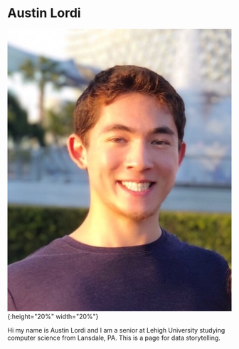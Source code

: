 # Austin Lordi

![profile](https://github.com/alordi/alordi.github.io/blob/main/22305D82-2343-47E4-BEA2-C3D389B8D9F6.jpeg?raw=true){:height="20%" width="20%"}

Hi my name is Austin Lordi and I am a senior at Lehigh University studying computer science from Lansdale, PA. This is a page for data storytelling.
